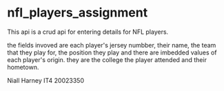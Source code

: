 # nfl_players_assignment


This api is a crud api for entering details for NFL players.

the fields invoved are each player's jersey numbber, their name, the team that they play for, the position they play and there are imbedded values of each player's origin. they are the college the player attended and their hometown.

Niall Harney IT4
20023350
